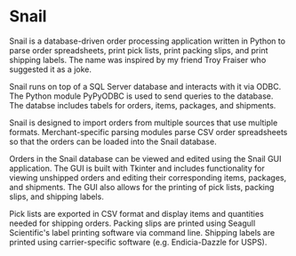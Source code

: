 Snail
=====

Snail is a database-driven order processing application written in Python to parse order spreadsheets, print pick lists, print packing slips, and print shipping labels. The name was inspired by my friend Troy Fraiser who suggested it as a joke.

Snail runs on top of a SQL Server database and interacts with it via ODBC. The Python module PyPyODBC is used to send queries to the database. The databse includes tabels for orders, items, packages, and shipments.

Snail is designed to import orders from multiple sources that use multiple formats. Merchant-specific parsing modules parse CSV order spreadsheets so that the orders can be loaded into the Snail database.

Orders in the Snail database can be viewed and edited using the Snail GUI application. The GUI is built with Tkinter and includes functionality for viewing unshipped orders and editing their corresponding items, packages, and shipments. The GUI also allows for the printing of pick lists, packing slips, and shipping labels.

Pick lists are exported in CSV format and display items and quantities needed for shipping orders. Packing slips are printed using Seagull Scientific's label printing software via command line. Shipping labels are printed using carrier-specific software (e.g. Endicia-Dazzle for USPS).